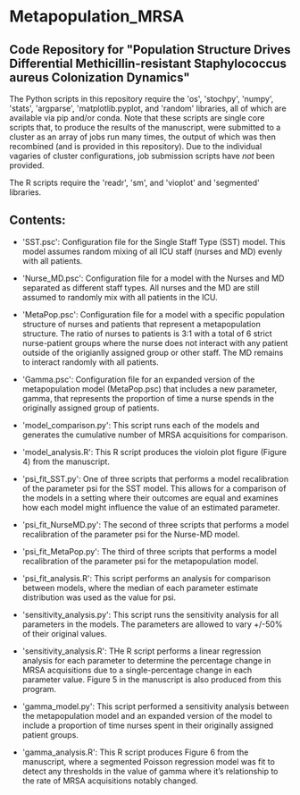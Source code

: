 # Metapopulation_MRSA
## Code Repository for "Population Structure Drives Differential Methicillin-resistant Staphylococcus aureus Colonization Dynamics"


The Python scripts in this repository require the 'os', 'stochpy', 'numpy', 'stats', 'argparse', 'matplotlib.pyplot, and 'random' libraries, all of which are available via pip and/or conda. Note that these scripts are single core scripts that, to produce the results of the manuscript, were submitted to a cluster as an array of jobs run many times, the output of which was then recombined (and is provided in this repository). Due to the individual vagaries of cluster configurations, job submission scripts have *not* been provided.
  
The R scripts require the 'readr', 'sm', and 'vioplot' and 'segmented' libraries.

## Contents:

* 'SST.psc': Configuration file for the Single Staff Type (SST) model. This model assumes random mixing of all ICU staff (nurses and MD) evenly with all patients. 

* 'Nurse_MD.psc': Configuration file for a model with the Nurses and MD separated as different staff types. All nurses and the MD are still assumed to randomly mix with all patients in the ICU.

* 'MetaPop.psc': Configuration file for a model with a specific population structure of nurses and patients that represent a metapopulation structure. The ratio of nurses to patients is 3:1 with a total of 6 strict nurse-patient groups where the nurse does not interact with any patient outside of the origianlly assigned group or other staff. The MD remains to interact randomly with all patients. 

* 'Gamma.psc': Configuration file for an expanded version of the metapopulation model (MetaPop.psc) that includes a new parameter, gamma, that represents the proportion of time a nurse spends in the originally assigned group of patients. 

* 'model_comparison.py': This script runs each of the models and generates the cumulative number of MRSA acquisitions for comparison.

* 'model_analysis.R': This R script produces the violoin plot figure (Figure 4) from the manuscript.

* 'psi_fit_SST.py': One of three scripts that performs a model recalibration of the parameter psi for the SST model. This allows for a comparison of the models in a setting where their outcomes are equal and examines how each model might influence the value of an estimated parameter.

* 'psi_fit_NurseMD.py': The second of three scripts that performs a model recalibration of the parameter psi for the Nurse-MD model. 

* 'psi_fit_MetaPop.py': The third of three scripts that performs a model recalibration of the parameter psi for the metapopulation model. 

* 'psi_fit_analysis.R': This script performs an analysis for comparison between models, where the median of each parameter estimate distribution was used as the value for psi. 

* 'sensitivity_analysis.py': This script runs the sensitivity analysis for all parameters in the models. The parameters are allowed to vary +/-50% of their original values.

* 'sensitivity_analysis.R': THe R script performs a linear regression analysis for each parameter to determine the percentage change in MRSA acquisitions due to a single-percentage change in each parameter value. Figure 5 in the manuscript is also produced from this program. 

* 'gamma_model.py': This script performed a sensitivity analysis between the metapopulation model and an expanded version of the model to include a proportion of time nurses spent in their originally assigned patient groups.

* 'gamma_analysis.R': This R script produces Figure 6 from the manuscript, where a segmented Poisson regression model was fit to detect any thresholds in the value of gamma where it’s relationship to the rate of MRSA acquisitions notably changed. 
